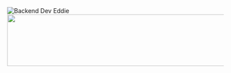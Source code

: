 <img src="https://capsule-render.vercel.app/api?type=venom&height=300&color=FFC0CB&text=Backend%20Dev%20Eddie&textBg=false&fontColor=333333&fontSize=40&fontAlignY=45&animation=fadeIn&desc=Daeun%20Kim&descAlignY=63&descSize=30&fontAlign=47&descAlign=56" alt="Backend Dev Eddie">



<a href="https://www.gitanimals.org/en_US?utm_medium=image&utm_source=ilikewhale&utm_content=line">
  <img
    src="https://render.gitanimals.org/lines/ilikewhale"
    width="600"
    height="120"
  />
</a>
  
